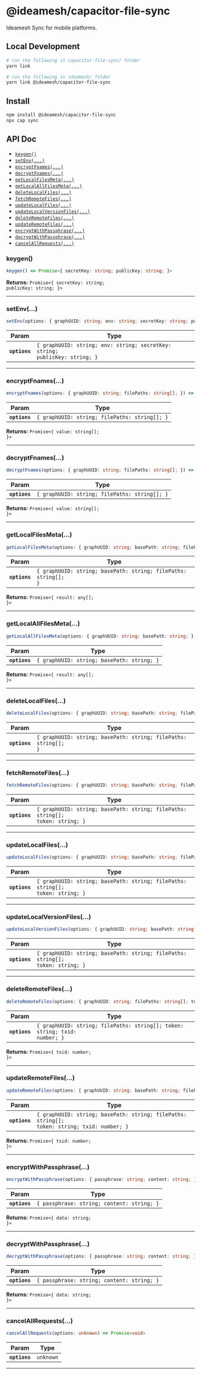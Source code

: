 # @ideamesh/capacitor-file-sync

Ideamesh Sync for mobile platforms.

## Local Development

```bash
# run the following in capacitor-file-sync/ folder
yarn link

# run the following in ideamesh/ folder
yarn link @ideamesh/capacitor-file-sync
```

## Install

```bash
npm install @ideamesh/capacitor-file-sync
npx cap sync
```

## API Doc

<docgen-index>

* [`keygen()`](#keygen)
* [`setEnv(...)`](#setenv)
* [`encryptFnames(...)`](#encryptfnames)
* [`decryptFnames(...)`](#decryptfnames)
* [`getLocalFilesMeta(...)`](#getlocalfilesmeta)
* [`getLocalAllFilesMeta(...)`](#getlocalallfilesmeta)
* [`deleteLocalFiles(...)`](#deletelocalfiles)
* [`fetchRemoteFiles(...)`](#fetchremotefiles)
* [`updateLocalFiles(...)`](#updatelocalfiles)
* [`updateLocalVersionFiles(...)`](#updatelocalversionfiles)
* [`deleteRemoteFiles(...)`](#deleteremotefiles)
* [`updateRemoteFiles(...)`](#updateremotefiles)
* [`encryptWithPassphrase(...)`](#encryptwithpassphrase)
* [`decryptWithPassphrase(...)`](#decryptwithpassphrase)
* [`cancelAllRequests(...)`](#cancelallrequests)

</docgen-index>

<docgen-api>
<!--Update the source file JSDoc comments and rerun docgen to update the docs below-->

### keygen()

```typescript
keygen() => Promise<{ secretKey: string; publicKey: string; }>
```

**Returns:** <code>Promise&lt;{ secretKey: string; publicKey: string; }&gt;</code>

--------------------


### setEnv(...)

```typescript
setEnv(options: { graphUUID: string; env: string; secretKey: string; publicKey: string; }) => Promise<void>
```

| Param         | Type                                                                                   |
| ------------- | -------------------------------------------------------------------------------------- |
| **`options`** | <code>{ graphUUID: string; env: string; secretKey: string; publicKey: string; }</code> |

--------------------


### encryptFnames(...)

```typescript
encryptFnames(options: { graphUUID: string; filePaths: string[]; }) => Promise<{ value: string[]; }>
```

| Param         | Type                                                     |
| ------------- | -------------------------------------------------------- |
| **`options`** | <code>{ graphUUID: string; filePaths: string[]; }</code> |

**Returns:** <code>Promise&lt;{ value: string[]; }&gt;</code>

--------------------


### decryptFnames(...)

```typescript
decryptFnames(options: { graphUUID: string; filePaths: string[]; }) => Promise<{ value: string[]; }>
```

| Param         | Type                                                     |
| ------------- | -------------------------------------------------------- |
| **`options`** | <code>{ graphUUID: string; filePaths: string[]; }</code> |

**Returns:** <code>Promise&lt;{ value: string[]; }&gt;</code>

--------------------


### getLocalFilesMeta(...)

```typescript
getLocalFilesMeta(options: { graphUUID: string; basePath: string; filePaths: string[]; }) => Promise<{ result: any[]; }>
```

| Param         | Type                                                                       |
| ------------- | -------------------------------------------------------------------------- |
| **`options`** | <code>{ graphUUID: string; basePath: string; filePaths: string[]; }</code> |

**Returns:** <code>Promise&lt;{ result: any[]; }&gt;</code>

--------------------


### getLocalAllFilesMeta(...)

```typescript
getLocalAllFilesMeta(options: { graphUUID: string; basePath: string; }) => Promise<{ result: any[]; }>
```

| Param         | Type                                                  |
| ------------- | ----------------------------------------------------- |
| **`options`** | <code>{ graphUUID: string; basePath: string; }</code> |

**Returns:** <code>Promise&lt;{ result: any[]; }&gt;</code>

--------------------


### deleteLocalFiles(...)

```typescript
deleteLocalFiles(options: { graphUUID: string; basePath: string; filePaths: string[]; }) => Promise<void>
```

| Param         | Type                                                                       |
| ------------- | -------------------------------------------------------------------------- |
| **`options`** | <code>{ graphUUID: string; basePath: string; filePaths: string[]; }</code> |

--------------------


### fetchRemoteFiles(...)

```typescript
fetchRemoteFiles(options: { graphUUID: string; basePath: string; filePaths: string[]; token: string; }) => Promise<void>
```

| Param         | Type                                                                                      |
| ------------- | ----------------------------------------------------------------------------------------- |
| **`options`** | <code>{ graphUUID: string; basePath: string; filePaths: string[]; token: string; }</code> |

--------------------


### updateLocalFiles(...)

```typescript
updateLocalFiles(options: { graphUUID: string; basePath: string; filePaths: string[]; token: string; }) => Promise<void>
```

| Param         | Type                                                                                      |
| ------------- | ----------------------------------------------------------------------------------------- |
| **`options`** | <code>{ graphUUID: string; basePath: string; filePaths: string[]; token: string; }</code> |

--------------------


### updateLocalVersionFiles(...)

```typescript
updateLocalVersionFiles(options: { graphUUID: string; basePath: string; filePaths: string[]; token: string; }) => Promise<void>
```

| Param         | Type                                                                                      |
| ------------- | ----------------------------------------------------------------------------------------- |
| **`options`** | <code>{ graphUUID: string; basePath: string; filePaths: string[]; token: string; }</code> |

--------------------


### deleteRemoteFiles(...)

```typescript
deleteRemoteFiles(options: { graphUUID: string; filePaths: string[]; token: string; txid: number; }) => Promise<{ txid: number; }>
```

| Param         | Type                                                                                  |
| ------------- | ------------------------------------------------------------------------------------- |
| **`options`** | <code>{ graphUUID: string; filePaths: string[]; token: string; txid: number; }</code> |

**Returns:** <code>Promise&lt;{ txid: number; }&gt;</code>

--------------------


### updateRemoteFiles(...)

```typescript
updateRemoteFiles(options: { graphUUID: string; basePath: string; filePaths: string[]; token: string; txid: number; }) => Promise<{ txid: number; }>
```

| Param         | Type                                                                                                    |
| ------------- | ------------------------------------------------------------------------------------------------------- |
| **`options`** | <code>{ graphUUID: string; basePath: string; filePaths: string[]; token: string; txid: number; }</code> |

**Returns:** <code>Promise&lt;{ txid: number; }&gt;</code>

--------------------


### encryptWithPassphrase(...)

```typescript
encryptWithPassphrase(options: { passphrase: string; content: string; }) => Promise<{ data: string; }>
```

| Param         | Type                                                  |
| ------------- | ----------------------------------------------------- |
| **`options`** | <code>{ passphrase: string; content: string; }</code> |

**Returns:** <code>Promise&lt;{ data: string; }&gt;</code>

--------------------


### decryptWithPassphrase(...)

```typescript
decryptWithPassphrase(options: { passphrase: string; content: string; }) => Promise<{ data: string; }>
```

| Param         | Type                                                  |
| ------------- | ----------------------------------------------------- |
| **`options`** | <code>{ passphrase: string; content: string; }</code> |

**Returns:** <code>Promise&lt;{ data: string; }&gt;</code>

--------------------


### cancelAllRequests(...)

```typescript
cancelAllRequests(options: unknown) => Promise<void>
```

| Param         | Type                 |
| ------------- | -------------------- |
| **`options`** | <code>unknown</code> |

--------------------

</docgen-api>
